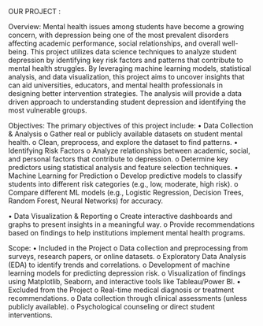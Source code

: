OUR PROJECT :

Overview: 
Mental health issues among students have become a growing concern, with depression 
being one of the most prevalent disorders affecting academic performance, social 
relationships, and overall well-being. This project utilizes data science techniques to 
analyze student depression by identifying key risk factors and patterns that contribute to 
mental health struggles. 
By leveraging machine learning models, statistical analysis, and data visualization, this 
project aims to uncover insights that can aid universities, educators, and mental health 
professionals in designing better intervention strategies. The analysis will provide a data
driven approach to understanding student depression and identifying the most vulnerable 
groups.

Objectives: 
The primary objectives of this project include: 
• Data Collection & Analysis 
   o Gather real or publicly available datasets on student mental health. 
   o Clean, preprocess, and explore the dataset to find patterns. 
• Identifying Risk Factors 
   o Analyze relationships between academic, social, and personal factors that 
     contribute to depression. 
   o Determine key predictors using statistical analysis and feature selection 
techniques. 
• Machine Learning for Prediction 
   o Develop predictive models to classify students into different risk categories 
     (e.g., low, moderate, high risk). 
   o Compare different ML models (e.g., Logistic Regression, Decision Trees, 
      Random Forest, Neural Networks) for accuracy. 
 
• Data Visualization & Reporting 
   o Create interactive dashboards and graphs to present insights in a 
      meaningful way. 
   o Provide recommendations based on findings to help institutions implement 
      mental health programs. 
 
Scope: 
• Included in the Project 
   o Data collection and preprocessing from surveys, research papers, or online 
     datasets. 
   o  Exploratory Data Analysis (EDA) to identify trends and correlations. 
   o  Development of machine learning models for predicting depression risk. 
   o  Visualization of findings using Matplotlib, Seaborn, and interactive tools like 
       Tableau/Power BI. 
• Excluded from the Project 
   o Real-time medical diagnosis or treatment recommendations. 
   o Data collection through clinical assessments (unless publicly available). 
   o Psychological counseling or direct student interventions. 
